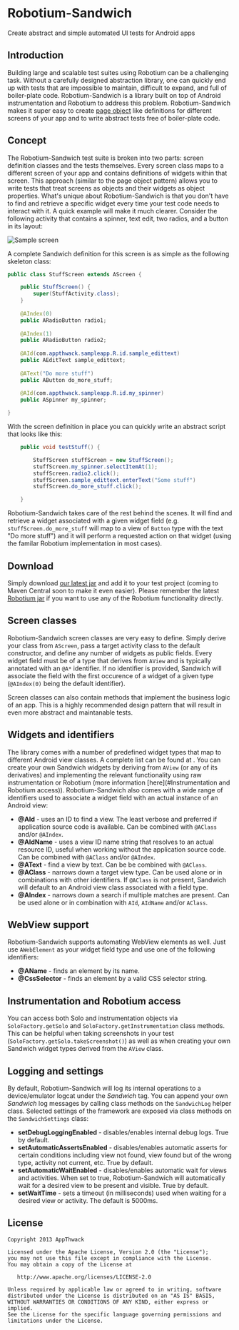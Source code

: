 Robotium-Sandwich
=================

Create abstract and simple automated UI tests for Android apps


Introduction
------------

Building large and scalable test suites using Robotium can be a challenging task. Without a carefully designed abstraction 
library, one can quickly end up with tests that are impossible to maintain, difficult to expand, and full of boiler-plate 
code. 
Robotium-Sandwich is a library built on top of Android instrumentation and Robotium to address this problem.
Robotium-Sandwich makes it super easy to create [page object](http://martinfowler.com/bliki/PageObject.html) like definitions for different screens of your app and to write
abstract tests free of boiler-plate code.


Concept
-------

The Robotium-Sandwich test suite is broken into two parts: screen definition classes and the tests themselves. Every screen class
maps to a different screen of your app and contains definitions of widgets within that screen. This approach (similar to
the page object pattern) allows you to write tests that treat screens as objects and their widgets as object 
properties. What's unique about Robotium-Sandwich is that you don't have to find and retrieve a specific widget every time
your test code needs to interact with it. 
A quick example will make it much clearer. Consider the following activity that contains a spinner, text edit, two radios, and a button in its layout:

![Sample screen](docs/stuffScreen.jpg)

A complete Sandwich definition for this screen is as simple as the following skeleton class:

```java
public class StuffScreen extends AScreen {

	public StuffScreen() {
		super(StuffActivity.class);
	}
	
	@AIndex(0)
	public ARadioButton radio1;
	
	@AIndex(1)
	public ARadioButton radio2;
	
	@AId(com.appthwack.sampleapp.R.id.sample_edittext)
	public AEditText sample_edittext;
	
	@AText("Do more stuff")
	public AButton do_more_stuff;
	
	@AId(com.appthwack.sampleapp.R.id.my_spinner)
	public ASpinner my_spinner;

}
```

With the screen definition in place you can quickly write an abstract script that looks like this:

```java
	public void testStuff() {

		StuffScreen stuffScreen = new StuffScreen();
		stuffScreen.my_spinner.selectItemAt(1);
		stuffScreen.radio2.click();
		stuffScreen.sample_edittext.enterText("Some stuff")
		stuffScreen.do_more_stuff.click();

	}
```

Robotium-Sandwich takes care of the rest behind the scenes. It will find and retrieve a widget associated with a given
widget field (e.g. `stuffScreen.do_more_stuff` will map to a view of `Button` type with the text "Do more stuff") and it will
perform a requested action on that widget (using the familar Robotium implementation in most cases).

Download
------------

Simply download [our latest jar](https://dl.dropboxusercontent.com/s/kiznsylowplb83b/robotium-sandwich.jar?dl=1&token_hash=AAELqMdqukhR0o2Jmj9beieaA5erzUE1-B7TzbnMYpqhiw) and add it to your test project (coming to Maven Central soon to make it even easier). Please remember the latest [Robotium jar](https://robotium.googlecode.com/files/robotium-solo-4.3.1.jar) if you want to use any of the Robotium functionality directly.

Screen classes
--------------

Robotium-Sandwich screen classes are very easy to define. Simply derive your class from `AScreen`, pass a target activity
class to the default constructor, and define any number of widgets as public fields. Every widget field must be of a type that derives from `AView` and is typically annotated with an `@A*` identifier. If no identifier is provided, Sandwich will associate the field with the first occurence of a widget of a given type (`@AIndex(0)` being the default identifier).

Screen classes can also contain methods that implement the business logic of an app. This is a highly recommended design pattern that will result in even more abstract and maintanable tests.


Widgets and identifiers
-----------------------

The library comes with a number of predefined widget types that map to different Android view classes. A complete list can be found at <TBD>. You can create your own Sandwich widgets by deriving from `AView` (or any of its
derivatives) and implementing the relevant functionality using raw instrumentation or Robotium (more information [here](#Instrumentation and Robotium access)).
Robotium-Sandwich also comes with a wide range of identifiers used to associate a widget field with an actual instance of an
Android view:
* **@AId** - uses an ID to find a view. The least verbose and preferred if application source code is available. Can be combined
with `@AClass` and/or `@AIndex`.
* **@AIdName** - uses a view ID name string that resolves to an actual resource ID, useful when working without the application source code. Can be combined with `@AClass` and/or `@AIndex`.
* **@AText** - find a view by text. Can be be combined with `@AClass`.
* **@AClass** - narrows down a target view type. Can be used alone or in combinations with other identifiers. If `@AClass` is not present, Sandwich will default to an Android view class associated with a field type.
* **@AIndex** - narrows down a search if multiple matches are present. Can be used alone or in combination with `AId`, `AIdName` and/or `AClass`.


WebView support
---------------

Robotium-Sandwich supports automating WebView elements as well. Just use `AWebElement` as your widget field type and use one of the following 
identifiers:
* **@AName** - finds an element by its name.
* **@CssSelector** - finds an element by a valid CSS selector string.


Instrumentation and Robotium access
-----------------------------------

You can access both Solo and instrumentation objects via `SoloFactory.getSolo` and `SoloFactory.getInstrumentation` class methods. This can be helpful when taking screenshots in your test (`SoloFactory.getSolo.takeScreenshot()`) as well as when creating your own Sandwich widget types derived from the `AView` class.


Logging and settings
--------------------

By default, Robotium-Sandwich will log its internal operations to a device/emulator logcat under the _Sandwich_ tag. You can append your own _Sandwich_ log messages by calling class methods on the `SandwichLog` helper class.
Selected settings of the framework are exposed via class methods on the `SandwichSettings` class:
* **setDebugLoggingEnabled** - disables/enables internal debug logs. True by default.
* **setAutomaticAssertsEnabled** - disables/enables automatic asserts for certain conditions including view not found, view found but of the wrong type, activity not current, etc. True by default.
* **setAutomaticWaitEnabled** - disables/enables automatic wait for views and activities. When set to true, Robotium-Sandwich will automatically wait for a desired view to be present and visible. True by default.
* **setWaitTime** - sets a timeout (in milliseconds) used when waiting for a desired view or activity. The default is 5000ms.


License
--------

    Copyright 2013 AppThwack

    Licensed under the Apache License, Version 2.0 (the "License");
    you may not use this file except in compliance with the License.
    You may obtain a copy of the License at

       http://www.apache.org/licenses/LICENSE-2.0

    Unless required by applicable law or agreed to in writing, software
    distributed under the License is distributed on an "AS IS" BASIS,
    WITHOUT WARRANTIES OR CONDITIONS OF ANY KIND, either express or implied.
    See the License for the specific language governing permissions and
    limitations under the License.

